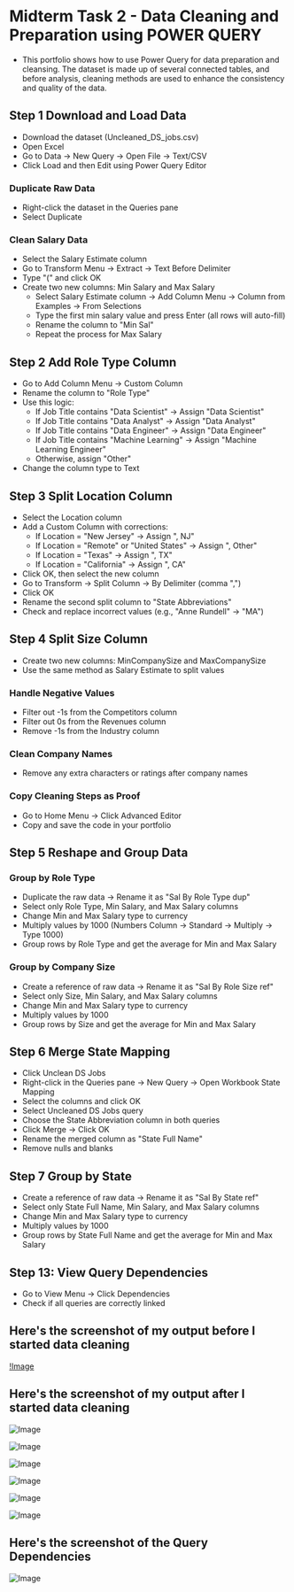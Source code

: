 
# Midterm Task 2 -  Data Cleaning and Preparation using POWER QUERY
- This portfolio shows how to use Power Query for data preparation and cleansing. The dataset is made up of several connected tables, and before analysis, cleaning methods are used to enhance the consistency and quality of the data.


## Step 1 Download and Load Data
- Download the dataset (Uncleaned_DS_jobs.csv)  
- Open Excel  
- Go to Data → New Query → Open File → Text/CSV
- Click Load and then Edit using Power Query Editor
### Duplicate Raw Data
- Right-click the dataset in the Queries pane  
- Select Duplicate
### Clean Salary Data
- Select the Salary Estimate column  
- Go to Transform Menu → Extract → Text Before Delimiter  
- Type "(" and click OK  
- Create two new columns: Min Salary and Max Salary  
   - Select Salary Estimate column → Add Column Menu → Column from Examples → From Selections  
   - Type the first min salary value and press Enter (all rows will auto-fill)  
   - Rename the column to "Min Sal"  
   - Repeat the process for Max Salary  
  

## Step 2 Add Role Type Column
- Go to Add Column Menu → Custom Column  
- Rename the column to "Role Type"  
- Use this logic:  
   - If Job Title contains "Data Scientist" → Assign "Data Scientist"  
   - If Job Title contains "Data Analyst" → Assign "Data Analyst"  
   - If Job Title contains "Data Engineer" → Assign "Data Engineer"  
   - If Job Title contains "Machine Learning" → Assign "Machine Learning Engineer"  
   - Otherwise, assign "Other"  
- Change the column type to Text  

## Step 3 Split Location Column
- Select the Location column
-  Add a Custom Column with corrections:  
   - If Location = "New Jersey" → Assign ", NJ"  
   - If Location = "Remote" or "United States" → Assign ", Other"  
   - If Location = "Texas" → Assign ", TX"  
   - If Location = "California" → Assign ", CA"  
- Click OK, then select the new column  
- Go to Transform → Split Column → By Delimiter (comma ",")  
- Click OK  
- Rename the second split column to "State Abbreviations"  
- Check and replace incorrect values (e.g., "Anne Rundell" → "MA")  


## Step 4 Split Size Column
- Create two new columns: MinCompanySize and MaxCompanySize  
- Use the same method as Salary Estimate to split values
### Handle Negative Values
- Filter out -1s from the Competitors column  
- Filter out 0s from the Revenues column  
- Remove -1s from the Industry column
### Clean Company Names
- Remove any extra characters or ratings after company names
### Copy Cleaning Steps as Proof 
- Go to Home Menu → Click Advanced Editor  
- Copy and save the code in your portfolio

## Step 5 Reshape and Group Data
### Group by Role Type
- Duplicate the raw data → Rename it as "Sal By Role Type dup"
- Select only Role Type, Min Salary, and Max Salary columns  
- Change Min and Max Salary type to currency  
- Multiply values by 1000 (Numbers Column → Standard → Multiply → Type 1000)  
- Group rows by Role Type and get the average for Min and Max Salary

### Group by Company Size  
- Create a reference of raw data → Rename it as "Sal By Role Size ref"
- Select only Size, Min Salary, and Max Salary columns  
- Change Min and Max Salary type to currency  
- Multiply values by 1000  
- Group rows by Size and get the average for Min and Max Salary  


## Step 6 Merge State Mapping
- Click Unclean DS Jobs  
- Right-click in the Queries pane → New Query → Open Workbook State Mapping  
- Select the columns and click OK  
- Select Uncleaned DS Jobs query  
- Choose the State Abbreviation column in both queries  
- Click Merge → Click OK  
- Rename the merged column as "State Full Name"  
- Remove nulls and blanks  

## Step 7 Group by State
- Create a reference of raw data → Rename it as "Sal By State ref"  
- Select only State Full Name, Min Salary, and Max Salary columns  
- Change Min and Max Salary type to currency  
- Multiply values by 1000  
- Group rows by State Full Name and get the average for Min and Max Salary

## Step 13: View Query Dependencies  
- Go to View Menu → Click Dependencies  
- Check if all queries are correctly linked

## Here's the screenshot of my output before I started data cleaning
[!Image](https://github.com/roannefajardo/EDM-Fajardo/blob/main/Lab%20Task%202/images/QueryNaMadumi.png?raw=true)


## Here's the screenshot of my output after I started data cleaning
![Image](https://github.com/roannefajardo/EDM-Fajardo/raw/main/Lab%20Task%202/images/Clead_DS_jobs.png)

![Image](https://github.com/roannefajardo/EDM-Fajardo/raw/main/Lab%20Task%202/images/Role%20Size%20Ref.png)

![Image](https://github.com/roannefajardo/EDM-Fajardo/raw/main/Lab%20Task%202/images/Role%20Type%20Ref.png)

![Image](https://github.com/roannefajardo/EDM-Fajardo/raw/main/Lab%20Task%202/images/Size%20RoleType%20Ref.png)

![Image](https://github.com/roannefajardo/EDM-Fajardo/raw/main/Lab%20Task%202/images/State%20Ref.png)

![Image](https://github.com/roannefajardo/EDM-Fajardo/raw/main/Lab%20Task%202/images/State.png)

## Here's the screenshot of the Query Dependencies
![Image](https://github.com/roannefajardo/EDM-Fajardo/raw/main/Lab%20Task%202/images/Querydependency.png)



